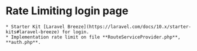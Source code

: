# Rate Limiting login page
    * Starter Kit [Laravel Breeze](https://laravel.com/docs/10.x/starter-kits#laravel-breeze) for login.
    * Implementation rate limit on file **RouteServiceProvider.php**, **auth.php**.
